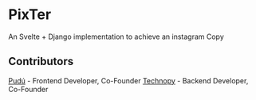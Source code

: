 # PixTer

An Svelte + Django implementation to achieve an instagram Copy


## Contributors

[Pudú](https://github.com/MasterKrab/PixTer) - Frontend Developer, Co-Founder
[Technopy](https://github.com/Technopy311) - Backend Developer, Co-Founder
